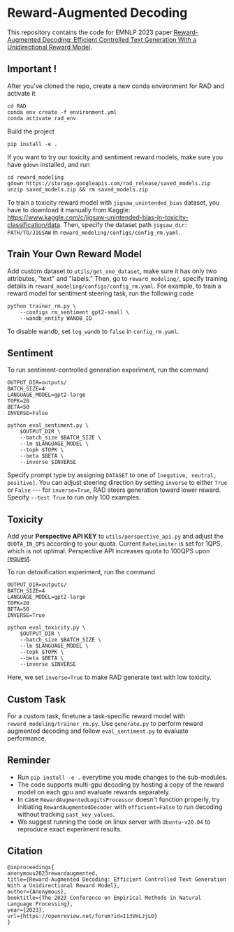 # Reward-Augmented Decoding

This repository contains the code for EMNLP 2023 paper [Reward-Augmented Decoding: Efficient Controlled Text Generation With a Unidirectional Reward Model](https://openreview.net/forum?id=I13VHLJjLO).

## Important !
After you've cloned the repo, create a new conda environment for RAD and activate it
```
cd RAD
conda env create -f environment.yml
conda activate rad_env
```

Build the project
```
pip install -e .
```

If you want to try our toxicity and sentiment reward models, make sure you have `gdown` installed, and run
```
cd reward_modeling
gdown https://storage.googleapis.com/rad_release/saved_models.zip
unzip saved_models.zip && rm saved_models.zip
```
To train a toxicity reward model with `jigsaw_unintended_bias` dataset, you have to download it manually from Kaggle: https://www.kaggle.com/c/jigsaw-unintended-bias-in-toxicity-classification/data. Then, specify the dataset path `jigsaw_dir: PATH/TO/JIGSAW` in `reward_modeling/configs/config_rm.yaml`.

## Train Your Own Reward Model
Add custom dataset to `utils/get_one_dataset`, make sure it has only two attributes, "text" and "labels." Then, go to `reward_modeling/`, specify training details in `reward_modeling/configs/config_rm.yaml`. For example, to train a reward model for sentiment steering task, run the following code
```
python trainer_rm.py \
	--configs rm_sentiment gpt2-small \
	--wandb_entity WANDB_ID
```
To disable wandb, set `log_wandb` to `false` in `config_rm.yaml`.

## Sentiment
To run sentiment-controlled generation experiment, run the command
```
OUTPUT_DIR=outputs/
BATCH_SIZE=4
LANGUAGE_MODEL=gpt2-large
TOPK=20
BETA=50
INVERSE=False

python eval_sentiment.py \
	$OUTPUT_DIR \
	--batch_size $BATCH_SIZE \
	--lm $LANGUAGE_MODEL \
	--topk $TOPK \
	--beta $BETA \
	--inverse $INVERSE
```
Specify prompt type by assigning `DATASET` to one of `[negative, neutral, positive]`. You can adjust steering direction by setting `inverse` to either `True` or `False` --- for `inverse=True`, RAD steers generation toward lower reward.
Specify `--test True` to run only 100 examples.


## Toxicity
Add your **Perspective API KEY** to `utils/perspective_api.py` and adjust the `QUOTA_IN_QPS` according to your quota. Current `RateLimiter` is set for 1QPS, which is not optimal. Perspective API increases quota to 100QPS upon [request](https://developers.perspectiveapi.com/s/request-quota-increase?language=en_US).

To run detoxification experiment, run the command
```
OUTPUT_DIR=outputs/
BATCH_SIZE=4
LANGUAGE_MODEL=gpt2-large
TOPK=20
BETA=50
INVERSE=True

python eval_toxicity.py \
	$OUTPUT_DIR \
	--batch_size $BATCH_SIZE \
	--lm $LANGUAGE_MODEL \
	--topk $TOPK \
	--beta $BETA \
	--inverse $INVERSE
```
Here, we set `inverse=True` to make RAD generate text with low toxicity. 


## Custom Task
For a custom task, finetune a task-specific reward model with `reward_modeling/trainer_rm.py`. Use `generate.py` to perform reward augmented decoding and follow `eval_sentiment.py` to evaluate performance.


## Reminder
- Run `pip install -e .` everytime you made changes to the sub-modules.
- The code supports multi-gpu decoding by hosting a copy of the reward model on each gpu and evaluate rewards separately.
- In case `RewardAugmentedLogitsProcessor` doesn't function properly, try initiating `RewardAugmentedDecoder` with `efficient=False` to run decoding without tracking `past_key_values`.
- We suggest running the code on linux server with `Ubuntu-v20.04` to reproduce exact experiment results.


## Citation
```
@inproceedings{
anonymous2023rewardaugmented,
title={Reward-Augmented Decoding: Efficient Controlled Text Generation With a Unidirectional Reward Model},
author={Anonymous},
booktitle={The 2023 Conference on Empirical Methods in Natural Language Processing},
year={2023},
url={https://openreview.net/forum?id=I13VHLJjLO}
}
```